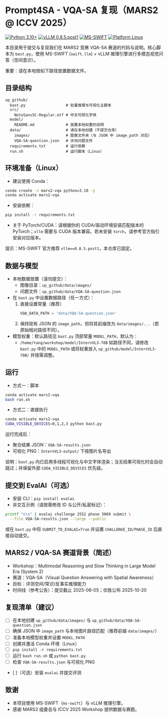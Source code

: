 # Prompt4SA - VQA-SA 复现（MARS2 @ ICCV 2025）

[![Python 3.10+](https://img.shields.io/badge/Python-3.10%2B-blue.svg)](https://www.python.org/)
[![vLLM 0.8.5.post1](https://img.shields.io/badge/vLLM-0.8.5.post1-ff69b4.svg)](https://docs.vllm.ai/)
[![MS-SWIFT](https://img.shields.io/badge/ms--swift-3.x-success.svg)](https://github.com/modelscope/ms-swift)
[![Platform Linux](https://img.shields.io/badge/Platform-Linux-lightgrey.svg)](https://kernel.org)


本目录用于提交与复现我们在 MARS2 竞赛 VQA-SA 赛道的代码与说明。核心脚本为 `bast.py`，使用 MS-SWIFT (`swift.llm`) + vLLM 推理引擎进行多模态视觉问答（空间意识）。

重要：请在本地按如下路径放置数据文件。

## 目录结构
```
up_github/
  bast.py                  # 批量推理与可视化主脚本
  src/
    NotoSansSC-Regular.otf # 中文可视化字体
  model/
    README.md              # 放置本地权重的说明
  data/                    # 请在本地创建（不提交仓库）
    images/                # 图像文件夹（与 JSON 中 image_path 对应）
    VQA-SA-question.json   # 评测问题文件
  requirements.txt         # 运行依赖
  run.sh                   # 运行脚本（Linux）
```

## 环境准备（Linux）
- 建议使用 Conda：
```bash
conda create -n mars2-vqa python=3.10 -y
conda activate mars2-vqa
```
- 安装依赖：
```bash
pip install -r requirements.txt
```
- 关于 PyTorch/CUDA：请根据你的 CUDA/驱动环境安装匹配版本的 PyTorch；`vllm` 需要与 CUDA 版本兼容。若未安装 `torch`，请参考官方指引安装对应版本。

提示：MS-SWIFT 官方推荐 `vllm==0.8.5.post1`，本仓库已固定。

## 数据与模型
- 本地数据放置（请勿提交）：
  - 图像目录：`up_github/data/images/`
  - 问题文件：`up_github/data/VQA-SA-question.json`
- 在 `bast.py` 中设置数据路径（任一方式）：
  1) 直接设置常量（推荐）
     ```python
     VQA_DATA_PATH = 'data/VQA-SA-question.json'
     ```
  2) 保持现有 JSON 的 `image_path`，但将其前缀改为 `data/images/...`（若原始相对路径不同）。
- 模型权重：默认路径见 `bast.py` 顶部常量 `MODEL_PATH`，默认为：
  - `/home/tang/workshop/model/InternVL3-78B`
  如路径不同，请修改 `bast.py` 中的 `MODEL_PATH` 或将权重放入 `up_github/model/InternVL3-78B/` 并按需调整。

## 运行
- 方式一：脚本
```bash
conda activate mars2-vqa
bash run.sh
```
- 方式二：直接执行
```bash
conda activate mars2-vqa
CUDA_VISIBLE_DEVICES=0,1,2,3 python bast.py
```

运行完成后：
- 聚合结果 JSON：`VQA-SA-results.json`
- 可视化 PNG：`InternVL3-output/` 下按图片名导出

说明：`bast.py` 内已启用多线程可视化与中文字体渲染；当无结果可视化时会自动跳过；并保留外部 `CUDA_VISIBLE_DEVICES` 优先级。

## 提交到 EvalAI（可选）
- 安装 CLI：`pip install evalai`
- 非交互示例（请按需修改 ID 与公开/私密标记）：
```bash
printf "n\n" | evalai challenge 2552 phase 5069 submit \
  --file VQA-SA-results.json --large --public
```
或在 `bast.py` 中将 `SUBMIT_TO_EVALAI=True` 并设置 `CHALLENGE_ID/PHASE_ID` 后直接自动提交。

## MARS2 / VQA-SA 赛道背景（简述）
- Workshop：Multimodal Reasoning and Slow Thinking in Large Model Era (System 2)
- 赛道：VQA-SA（Visual Question Answering with Spatial Awareness）
- 目标：评测空间/常识/反事实推理能力
- 时间线（参考公告）：提交截止 2025-08-05；优胜公布 2025-10-20

## 复现清单（建议）
- [ ] 在本地创建 `up_github/data/images/` 与 `up_github/data/VQA-SA-question.json`
- [ ] 确保 JSON 中 `image_path` 与本地图片路径匹配（推荐前缀 `data/images/`）
- [ ] 准备本地模型权重并设置 `MODEL_PATH`
- [ ] 创建并激活 Conda 环境（Linux）
- [ ] `pip install -r requirements.txt`
- [ ] 运行 `bash run.sh` 或 `python bast.py`
- [ ] 检查 `VQA-SA-results.json` 与可视化 PNG
- [ ]（可选）安装 `evalai` 并提交评测

## 致谢
- 本项目使用 MS-SWIFT（`ms-swift`）与 vLLM 推理引擎。
- 感谢 MARS2 组委会与 ICCV 2025 Workshop 提供数据与赛题。 
